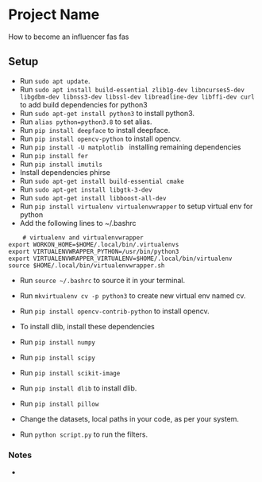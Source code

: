 # Project Name

How to become an influencer fas fas

## Setup
- Run `sudo apt update`.
- Run  `sudo apt install build-essential zlib1g-dev libncurses5-dev libgdbm-dev libnss3-dev libssl-dev libreadline-dev libffi-dev curl ` to add build dependencies for python3
- Run `sudo apt-get install python3` to install python3.
- Run `alias python=python3.8` to set alias.
- Run `pip install deepface` to install deepface.
- Run `pip install opencv-python` to install opencv.
- Run `pip install -U matplotlib ` installing remaining dependencies
- Run `pip install fer`
- Run `pip install imutils`
- Install dependencies phirse
- Run `sudo apt-get install build-essential cmake`
- Run `sudo apt-get install libgtk-3-dev`
- Run `sudo apt-get install libboost-all-dev`
- Run `pip install virtualenv virtualenvwrapper` to setup virtual env for python
- Add the following lines to ~/.bashrc
```
	# virtualenv and virtualenvwrapper
export WORKON_HOME=$HOME/.local/bin/.virtualenvs
export VIRTUALENVWRAPPER_PYTHON=/usr/bin/python3
export VIRTUALENVWRAPPER_VIRTUALENV=$HOME/.local/bin/virtualenv
source $HOME/.local/bin/virtualenvwrapper.sh

```
- Run `source ~/.bashrc` to source it in your terminal.
- Run `mkvirtualenv cv -p python3` to create new virtual env named cv.
- Run `pip install opencv-contrib-python` to install opencv.
- To install dlib, install these dependencies
- Run `pip install numpy`
- Run `pip install scipy`
- Run `pip install scikit-image`
- Run `pip install dlib` to install dlib.
- Run `pip install pillow`

- Change the datasets, local paths in your code, as per your system.

- Run `python script.py` to run the filters.

### Notes
- 
